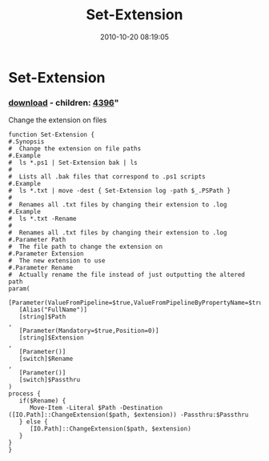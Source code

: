 ﻿---
pid:            2314
parent:         0
children:       4396
poster:         Joel Bennett
title:          Set-Extension
date:           2010-10-20 08:19:05
format:         posh
---

# Set-Extension

### [download](2314.ps1) - children: [4396](4396.md)"

Change the extension on files

```posh
function Set-Extension { 
#.Synopsis
#  Change the extension on file paths
#.Example
#  ls *.ps1 | Set-Extension bak | ls
#
#  Lists all .bak files that correspond to .ps1 scripts
#.Example
#  ls *.txt | move -dest { Set-Extension log -path $_.PSPath }
#
#  Renames all .txt files by changing their extension to .log
#.Example
#  ls *.txt -Rename
#
#  Renames all .txt files by changing their extension to .log
#.Parameter Path
#  The file path to change the extension on
#.Parameter Extension
#  The new extension to use
#.Parameter Rename
#  Actually rename the file instead of just outputting the altered path
param(
   [Parameter(ValueFromPipeline=$true,ValueFromPipelineByPropertyName=$true,Mandatory=$true)]
   [Alias("FullName")]
   [string]$Path
,
   [Parameter(Mandatory=$true,Position=0)]
   [string]$Extension
,
   [Parameter()]
   [switch]$Rename
,
   [Parameter()]
   [switch]$Passthru
) 
process { 
   if($Rename) {
      Move-Item -Literal $Path -Destination ([IO.Path]::ChangeExtension($path, $extension)) -Passthru:$Passthru
   } else {
      [IO.Path]::ChangeExtension($path, $extension) 
   }
}
}

```
